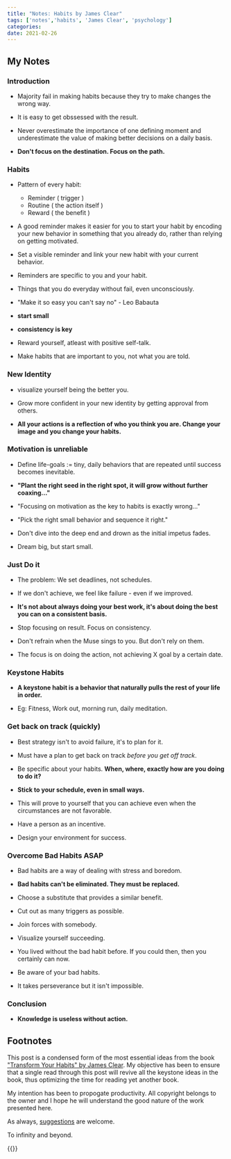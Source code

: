 ```yaml
---
title: "Notes: Habits by James Clear"
tags: ['notes','habits', 'James Clear', 'psychology']
categories: 
date: 2021-02-26
---
```




## My Notes   

### Introduction 

* Majority fail in making habits because they try to make changes the wrong way.    

* It is easy to get obssessed with the result.   

* Never overestimate the importance of one defining moment and underestimate the value of making better decisions on a daily basis.   

* **Don't focus on the destination. Focus on the path.**   

### Habits 

* Pattern of every habit:   
  * Reminder ( trigger )
  * Routine ( the action itself )
  * Reward ( the benefit )

* A good reminder makes it easier for you to start your habit by encoding your new behavior in something that you already do, rather than relying on getting motivated.   

* Set a visible reminder and link your new habit with your current behavior.  

* Reminders are specific to you and your habit.   

* Things that you do everyday without fail, even unconsciously.  

* "Make it so easy you can't say no" - Leo Babauta  

* **start small** 

* **consistency is key**   

* Reward yourself, atleast with positive self-talk.  

* Make habits that are important to you, not what you are told.  

### New Identity

* visualize yourself being the better you.  

* Grow more confident in your new identity by getting approval from others.  

* **All your actions is a reflection of who you think you are. Change your image and you change your habits.**   

### Motivation is unreliable 

* Define life-goals := tiny, daily behaviors that are repeated until success becomes inevitable.    

* **"Plant the right seed in the right spot, it will grow without further coaxing..."**

* "Focusing on motivation as the key to habits is exactly wrong..."   

* "Pick the right small behavior and sequence it right."   

* Don't dive into the deep end and drown as the initial impetus fades.   

* Dream big, but start small.

### Just Do it 

* The problem: We set deadlines, not schedules.  

* If we don't achieve, we feel like failure - even if we improved.   

* **It's not about always doing your best work, it's about doing the best you can on a consistent basis.**  

* Stop focusing on result. Focus on consistency.  

* Don't refrain when the Muse sings to you. But don't rely on them.   

* The focus is on doing the action, not achieving X goal by a certain date.  

### Keystone Habits  

* **A keystone habit is a behavior that naturally pulls the rest of your life in order.**  

* Eg: Fitness, Work out, morning run, daily meditation.  

### Get back on track (quickly)

* Best strategy isn't to avoid failure, it's to plan for it.   

* Must have a plan to get back on track _before you get off track_.  

* Be specific about your habits. **When, where, exactly how are you doing to do it?**

* **Stick to your schedule, even in small ways.**  

* This will prove to yourself that you can achieve even when the circumstances are not favorable.  

* Have a person as an incentive.  

* Design your environment for success.  

### Overcome Bad Habits ASAP  

* Bad habits are a way of dealing with stress and boredom.    

* **Bad habits can't be eliminated. They must be replaced.**  

* Choose a substitute that provides a similar benefit.  

* Cut out as many triggers as possible.  

* Join forces with somebody.  

* Visualize yourself succeeding.  

* You lived without the bad habit before. If you could then, then you certainly can now.  

* Be aware of your bad habits.   

* It takes perseverance but it isn't impossible.  

### Conclusion

* **Knowledge is useless without action.** 

## Footnotes   

This post is a condensed form of the most essential ideas from the book ["Transform Your Habits" by James Clear][0]. My objective has been to ensure that a single read through this post will revive all the keystone ideas in the book, thus optimizing the time for reading yet another book.   

My intention has been to propogate productivity. All copyright belongs to the owner and I hope he will understand the good nature of the work presented here.   

As always, [suggestions][1] are welcome.  

To infinity and beyond.   

{{<card>}}

[0]: https://jamesclear.com/wp-content/uploads/2013/09/habits-v2.pdf
[1]: mailto:gs454236@gmail.com
